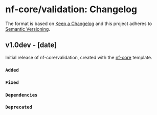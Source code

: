 # nf-core/validation: Changelog

The format is based on [Keep a Changelog](https://keepachangelog.com/en/1.0.0/)
and this project adheres to [Semantic Versioning](https://semver.org/spec/v2.0.0.html).

## v1.0dev - [date]

Initial release of nf-core/validation, created with the [nf-core](https://nf-co.re/) template.

### `Added`

### `Fixed`

### `Dependencies`

### `Deprecated`
